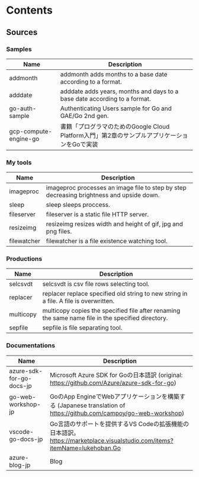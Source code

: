# Contents

## Sources

### Samples

| Name | Description |
| --- | --- |
| addmonth | addmonth adds months to a base date according to a format. |
| adddate | adddate adds years, months and days to a base date according to a format. |
| go-auth-sample | Authenticating Users sample for Go and GAE/Go 2nd gen. |
| gcp-compute-engine-go | 書籍「プログラマのためのGoogle Cloud Platform入門」第2章のサンプルアプリケーションをGoで実装 |

### My tools

| Name | Description |
| --- | --- |
| imageproc | imageproc processes an image file to step by step decreasing brightness and upside down. |
| sleep | sleep sleeps proccess. |
| fileserver | fileserver is a static file HTTP server. |
| resizeimg | resizeimg resizes width and height of gif, jpg and png files. |
| filewatcher | filewatcher is a file existence watching tool. |

### Productions

| Name | Description |
| --- | --- |
| selcsvdt | selcsvdt is csv file rows selecting tool. |
| replacer | replacer replace specified old string to new string in a file. A file is overwritten. |
| multicopy | multicopy copies the specified file after renaming the same name file in the specified directory. |
| sepfile | sepfile is file separating tool. |

### Documentations

| Name | Description |
| --- | --- |
| azure-sdk-for-go-docs-jp | Microsoft Azure SDK for Goの日本語訳 (original: https://github.com/Azure/azure-sdk-for-go) |
| go-web-workshop-jp | GoのApp EngineでWebアプリケーションを構築する (Japanese translation of https://github.com/campoy/go-web-workshop) |
| vscode-go-docs-jp | Go言語のサポートを提供するVS Codeの拡張機能の日本語訳。https://marketplace.visualstudio.com/items?itemName=lukehoban.Go |
| azure-blog-jp | Blog | Microsoft Azure 日本語訳 |

